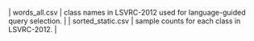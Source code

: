 | words_all.csv     | class names in LSVRC-2012 used for language-guided query selection. |
| sorted_static.csv | sample counts for each class in LSVRC-2012.             |
